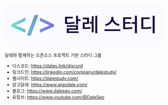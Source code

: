 ![logo](logo.png)

달레와 함께하는 오픈소스 프로젝트 기반 스터디 그룹

- 디스코드: https://dales.link/discord
- 링크드인: https://linkedin.com/company/dalestudy/
- 웹사이트: https://dalestudy.com/
- 알고달레: https://www.algodale.com/
- 블로그: https://www.daleseo.com/
- 유튜브: https://www.youtube.com/@DaleSeo
